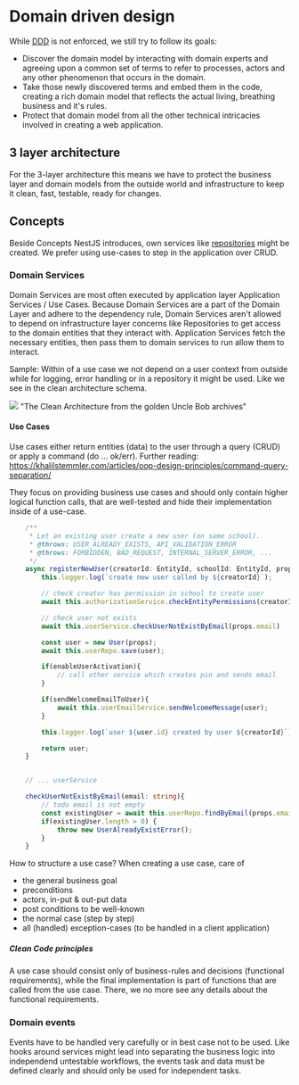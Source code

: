 # Domain driven design

While [DDD](https://khalilstemmler.com/articles/domain-driven-design-intro/) is not enforced, we still try to follow its goals:

- Discover the domain model by interacting with domain experts and agreeing upon a common set of terms to refer to processes, actors and any other phenomenon that occurs in the domain.
- Take those newly discovered terms and embed them in the code, creating a rich domain model that reflects the actual living, breathing business and it's rules.
- Protect that domain model from all the other technical intricacies involved in creating a web application.

## 3 layer architecture

For the 3-layer architecture this means we have to protect the business layer and domain models from the outside world and infrastructure to keep it clean, fast, testable, ready for changes.

## Concepts

Beside Concepts NestJS introduces, own services like [repositories](https://khalilstemmler.com/articles/domain-driven-design-intro/#Repository) might be created. We prefer using use-cases to step in the application over CRUD.

### Domain Services

Domain Services are most often executed by application layer Application Services / Use Cases. Because Domain Services are a part of the Domain Layer and adhere to the dependency rule, Domain Services aren't allowed to depend on infrastructure layer concerns like Repositories to get access to the domain entities that they interact with. Application Services fetch the necessary entities, then pass them to domain services to run allow them to interact.

Sample: Within of a use case we not depend on a user context from outside while for logging, error handling or in a repository it might be used. Like we see in the clean architecture schema.

![](https://khalilstemmler.com/img/blog/ddd-intro/clean.jpg) "The Clean Architecture from the golden Uncle Bob archives"

#### Use Cases

Use cases either return entities (data) to the user through a query (CRUD) or apply a command (do ... ok/err).
Further reading: https://khalilstemmler.com/articles/oop-design-principles/command-query-separation/

They focus on providing business use cases and should only contain higher logical function calls, that are well-tested and hide their implementation inside of a use-case.

```TypeScript
    /**
     * Let an existing user create a new user (on same school).
     * @throws: USER_ALREADY_EXISTS, API_VALIDATION_ERROR
     * @throws: FORBIDDEN, BAD_REQUEST, INTERNAL_SERVER_ERROR, ...
     */
	async registerNewUser(creatorId: EntityId, schoolId: EntityId, props: INewUserProps): Promise<User> {
		this.logger.log(`create new user called by ${creatorId}`);

        // check creator has permission in school to create user
		await this.authorizationService.checkEntityPermissions(creatorId, School, schoolId, ['USER_CREATE']);

        // check user not exists
        await this.userService.checkUserNotExistByEmail(props.email)

		const user = new User(props);
		await this.userRepo.save(user);

        if(enableUserActivation){
            // call other service which creates pin and sends email
        }

        if(sendWelcomeEmailToUser){
            await this.userEmailService.sendWelcomeMessage(user);
        }

		this.logger.log(`user ${user.id} created by user ${creatorId}`);

		return user;
	}


    // ... userService

    checkUserNotExistByEmail(email: string){
        // todo email is not empty
        const existingUser = await this.userRepo.findByEmail(props.email);
        if(existingUser.length > 0) {
            throw new UserAlreadyExistError();
        }
    }
```

How to structure a use case? When creating a use case, care of

- the general business goal
- preconditions
- actors, in-put & out-put data
- post conditions to be well-known
- the normal case (step by step)
- all (handled) exception-cases (to be handled in a client application)

##### Clean Code principles

A use case should consist only of business-rules and decisions (functional requirements), while the final implementation is part of functions that are called from the use case. There, we no more see any details about the functional requirements.

### Domain events

Events have to be handled very carefully or in best case not to be used. Like hooks around services might lead into separating the business logic into independend untestable workflows, the events task and data must be defined clearly and should only be used for independent tasks.
